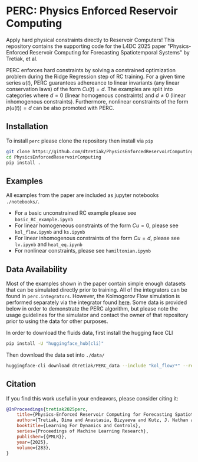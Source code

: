 # PERC: Physics Enforced Reservoir Computing
Apply hard physical constraints directly to Reservoir Computers! This repository contains the supporting code for the L4DC 2025 paper "Physics-Enforced Reservoir Computing for Forecasting Spatiotemporal Systems" by Tretiak, et al.

PERC enforces hard constraints by solving a constrained optimization problem during the Ridge Regression step of RC training. For a given time series $u(t)$, PERC guarantees adhereance to linear invariants (any linear conservation laws) of the form $Cu(t) = d$. The examples are split into categories where $d=0$ (linear homogenous constraints) and $d \neq 0$ (linear inhomogenous constraints). Furthermore, nonlinear constraints of the form $p(u(t)) = d$ can be also promoted with PERC.

## Installation 
To install `perc` please clone the repository then install via `pip`
```bash
git clone https://github.com/dtretiak/PhysicsEnforcedReservoirComputing.git
cd PhysicsEnforcedReservoirComputing
pip install .
```

## Examples
All examples from the paper are included as jupyter notebooks `./notebooks/`. 
- For a basic unconstrained RC example please see `basic_RC_example.ipynb`
- For linear homogeneous constraints of the form $Cu = 0$, please see `kol_flow.ipynb` and `ks.ipynb`
- For linear inhomogenous constraints of the form $Cu = d$, please see `lv.ipynb` and `heat_eq.ipynb`
- For nonlinear constraints, please see `hamiltonian.ipynb`

## Data Availability 
Most of the examples shown in the paper contain simple enough datasets that can be simulated directly prior to training. All of the integrators can be found in `perc.integrators`. However, the Kolmogorov Flow simulation is performed separately via the integrator found [here](https://github.com/smokbel/Controlling-Kolmogorov-Flow). Some data is provided below in order to demonstrate the PERC algorithm, but please note the usage guidelines for the simulator and contact the owner of that repository prior to using the data for other purposes. 

In order to download the fluids data, first install the hugging face CLI
```bash
pip install -U "huggingface_hub[cli]"
```

Then download the data set into `./data/`
```bash
huggingface-cli download dtretiak/PERC_data --include "kol_flow/*" --repo-type dataset --local-dir ./data
```

## Citation 
If you find this work useful in your endeavors, please consider citing it: 

```bibtex
@InProceedings{tretiak2025perc,
    title={Physics-Enforced Reservoir Computing for Forecasting Spatiotemporal Systems},
    author={Tretiak, Dima and Anastasia, Bizyaeva and Kutz, J. Nathan and Brunton, Steven L.},
    booktitle={Learning For Dynamics and Controls},
    series={Proceedings of Machine Learning Research},
    publisher={{PMLR}},
    year={2025},
    volume={283},
}
```